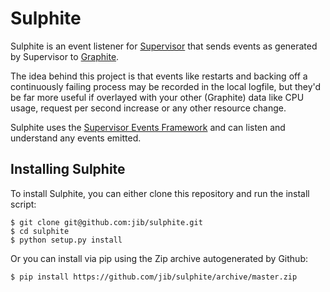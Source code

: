 Sulphite
========

Sulphite is an event listener for [Supervisor][supervisor] that sends events as generated 
by Supervisor to [Graphite][graphite].

The idea behind this project is that events like restarts and backing off a continuously
failing process may be recorded in the local logfile, but they'd be far more useful if
overlayed with your other (Graphite) data like CPU usage, request per second increase or
any other resource change.

Sulphite uses the [Supervisor Events Framework][supervisor_events] and can listen and
understand any events emitted.


Installing Sulphite
-------------------

To install Sulphite, you can either clone this repository and run the install script:

```
$ git clone git@github.com:jib/sulphite.git
$ cd sulphite
$ python setup.py install
```

Or you can install via pip using the Zip archive autogenerated by Github:

```
$ pip install https://github.com/jib/sulphite/archive/master.zip

```



[supervisor]: https://github.com/Supervisor/supervisor
[supervisor_events]: http://supervisord.org/events.html
[graphite]: https://github.com/graphite-project/graphite-web